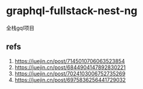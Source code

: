 # graphql-fullstack-nest-ng

全栈gql项目

## refs

1. https://juejin.cn/post/7145010706063523854
2. https://juejin.cn/post/6844904147892830221
3. https://juejin.cn/post/7024103006752735269
4. https://juejin.cn/post/6975836256441729032